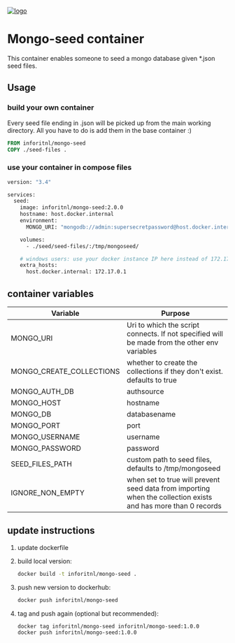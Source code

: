 [![logo](./logo.jpg)](https://inforit.nl)

# Mongo-seed container

This container enables someone to seed a mongo database given \*.json seed files.

## Usage

### build your own container

Every seed file ending in .json will be picked up from the main working directory.
All you have to do is add them in the base container :)

``` dockerfile
FROM inforitnl/mongo-seed
COPY ./seed-files .
```

### use your container in compose files

```sh
version: "3.4"

services:
  seed:
    image: inforitnl/mongo-seed:2.0.0
    hostname: host.docker.internal
    environment:
      MONGO_URI: "mongodb://admin:supersecretpassword@host.docker.internal:27017/db-name?authSource=admin&replicaSet=replicaset-name"

    volumes:
      - ./seed/seed-files/:/tmp/mongoseed/

    # windows users: use your docker instance IP here instead of 172.17.0.1
    extra_hosts:
      host.docker.internal: 172.17.0.1

```

## container variables

| Variable                 | Purpose                                                                                      |
| ------------------------ | -------------------------------------------------------------------------------------------- |
| MONGO_URI                | Uri to which the script connects. If not specified will be made from the other env variables |
| MONGO_CREATE_COLLECTIONS | whether to create the collections if they don't exist. defaults to true                      |
| MONGO_AUTH_DB            | authsource                                                                                   |
| MONGO_HOST               | hostname                                                                                     |
| MONGO_DB                 | databasename                                                                                 |
| MONGO_PORT               | port                                                                                         |
| MONGO_USERNAME           | username                                                                                     |
| MONGO_PASSWORD           | password                                                                                     |
| SEED_FILES_PATH          | custom path to seed files, defaults to /tmp/mongoseed                                       |
| IGNORE_NON_EMPTY         | when set to true will prevent seed data from importing when the collection exists and has more than 0 records |

## update instructions

1. update dockerfile
2. build local version:

   ```sh
   docker build -t inforitnl/mongo-seed .
   ```

3. push new version to dockerhub:

   ```sh
   docker push inforitnl/mongo-seed
   ```

4. tag and push again (optional but recommended):

   ```sh
   docker tag inforitnl/mongo-seed inforitnl/mongo-seed:1.0.0
   docker push inforitnl/mongo-seed:1.0.0
   ```
